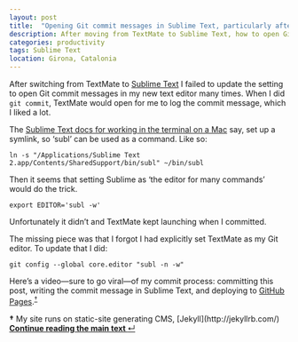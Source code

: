 ```yaml
---
layout: post
title:  "Opening Git commit messages in Sublime Text, particularly after moving from TextMate"
description: After moving from TextMate to Sublime Text, how to open Git commit messages in Sublime.
categories: productivity
tags: Sublime Text
location: Girona, Catalonia
---
```


After switching from TextMate to [Sublime Text](http://www.sublimetext.com/) I failed to update the setting to open Git commit messages in my new text editor many times. When I did `git commit`, TextMate would open for me to log the commit message, which I liked a lot.

The [Sublime Text docs for working in the terminal on a Mac](http://www.sublimetext.com/docs/2/osx_command_line.html) say, set up a symlink, so ‘subl’ can be used as a command. Like so:

    ln -s "/Applications/Sublime Text 2.app/Contents/SharedSupport/bin/subl" ~/bin/subl

Then it seems that setting Sublime as ‘the editor for many commands’ would do the trick. 

    export EDITOR='subl -w'

Unfortunately it didn’t and TextMate kept launching when I committed.

The missing piece was that I forgot I had explicitly set TextMate as my Git editor. To update that I did:

    git config --global core.editor "subl -n -w"

Here’s a video—sure to go viral—of my commit process: committing this post, writing the commit message in Sublime Text, and deploying to [GitHub Pages](http://pages.github.com/).<sup><a href="#git-commit-messages-footnote" id="git-commit-messages-footnote-link">&#8224;</a></sup>

<aside class="tangent" id="git-commit-messages-footnote"><p><b>&#8224;</b> My site runs on static-site generating CMS, [Jekyll](http://jekyllrb.com/) <a class="return-to-text" href="#git-commit-messages-footnote-link" title="Continue reading the main text"><b>Continue reading the main text </b>&#8629;</a></p></aside>
